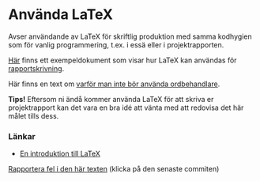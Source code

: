# Använda LaTeX

Avser användande av LaTeX för skriftlig produktion med samma
kodhygien som för vanlig programmering, t.ex. i essä eller i
projektrapporten.

[Här](https://github.com/IOOPM-UU/ioopm15/blob/master/extramaterial/lathundar/rapportskrivning/rapport.tex)
finns ett exempeldokument som visar hur LaTeX kan användas för
[rapportskrivning](https://github.com/IOOPM-UU/ioopm15/blob/master/extramaterial/lathundar/rapportskrivning/hur%20man%20skriver%20rapport.pdf).

Här finns en text om [varför man inte bör använda
ordbehandlare](http://ricardo.ecn.wfu.edu/~cottrell/wp.html).

**Tips!** Eftersom ni ändå kommer använda LaTeX för att skriva er
  projektrapport kan det vara en bra idé att vänta med att
  redovisa det här målet tills dess.

### Länkar

* [En introduktion till LaTeX](http://www8.cs.umu.se/~bergner/latex.htm)

[Rapportera fel i den här texten](https://github.com/IOOPM-UU/achievements/commits/master/S54.md) (klicka på den senaste commiten)